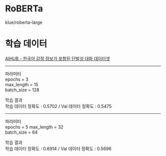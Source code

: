 
# RoBERTa  

klue/roberta-large  


# 학습 데이터  

[AIHUB - 한국어 감정 정보가 포함된 단발성 대화 데이터셋](https://aihub.or.kr/keti_data_board/language_intelligence)  
  
----
파라미터  
epochs = 3  
max_length = 15  
batch_size = 128  


학습 결과  
학습 데이터 정확도 : 0.5702 / Val 데이터 정확도 : 0.5475  


----
파라미터  
epochs = 5
max_length = 32  
batch_size = 64  


학습 결과  
학습 데이터 정확도 : 0.6914 / Val 데이터 정확도 : 0.5696
